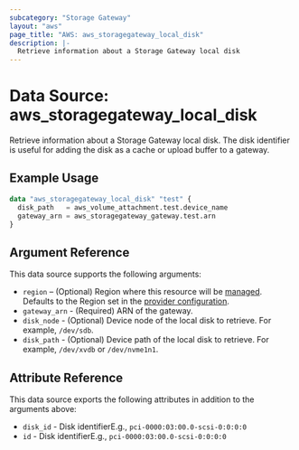 ```yaml
---
subcategory: "Storage Gateway"
layout: "aws"
page_title: "AWS: aws_storagegateway_local_disk"
description: |-
  Retrieve information about a Storage Gateway local disk
---
```


# Data Source: aws_storagegateway_local_disk

Retrieve information about a Storage Gateway local disk. The disk identifier is useful for adding the disk as a cache or upload buffer to a gateway.

## Example Usage

```terraform
data "aws_storagegateway_local_disk" "test" {
  disk_path   = aws_volume_attachment.test.device_name
  gateway_arn = aws_storagegateway_gateway.test.arn
}
```

## Argument Reference

This data source supports the following arguments:

* `region` – (Optional) Region where this resource will be [managed](https://docs.aws.amazon.com/general/latest/gr/rande.html#regional-endpoints). Defaults to the Region set in the [provider configuration](https://registry.terraform.io/providers/hashicorp/aws/latest/docs#aws-configuration-reference).
* `gateway_arn` - (Required) ARN of the gateway.
* `disk_node` - (Optional) Device node of the local disk to retrieve. For example, `/dev/sdb`.
* `disk_path` - (Optional) Device path of the local disk to retrieve. For example, `/dev/xvdb` or `/dev/nvme1n1`.

## Attribute Reference

This data source exports the following attributes in addition to the arguments above:

* `disk_id` - Disk identifierE.g., `pci-0000:03:00.0-scsi-0:0:0:0`
* `id` - Disk identifierE.g., `pci-0000:03:00.0-scsi-0:0:0:0`
